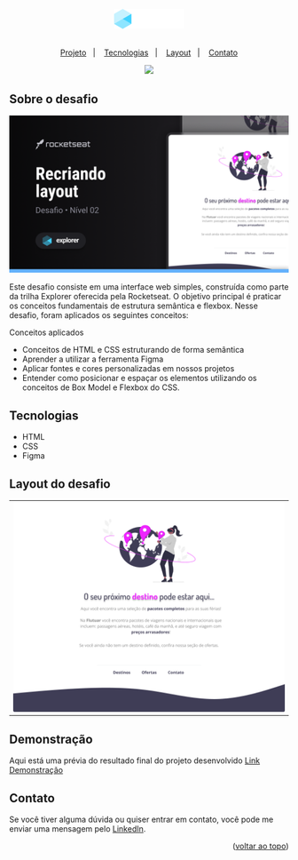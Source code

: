 <a name="readme-top"></a>

<div align="center">
  <img src=".github/logo.png" width="25%">

  <br>
  <br>

  <p>
    <a href="#-projeto">Projeto</a>&nbsp;&nbsp;&nbsp;|&nbsp;&nbsp;&nbsp;
    <a href="#-tecnologias">Tecnologias</a>&nbsp;&nbsp;&nbsp;|&nbsp;&nbsp;&nbsp;
    <a href="#-layout">Layout</a>&nbsp;&nbsp;&nbsp;|&nbsp;&nbsp;&nbsp;
    <a href="#-contato">Contato</a>
  </p>
  
  <a href="#-license">
    <img src="https://img.shields.io/static/v1?label=license&message=MIT&color=348BA7&labelColor=000000">
  </a>
</div>

## Sobre o desafio
![preview](.github/preview.png)

Este desafio consiste em uma interface web simples, construída como parte da trilha Explorer oferecida pela Rocketseat.
O objetivo principal é praticar os conceitos fundamentais de estrutura semântica e flexbox. Nesse desafio, 
foram aplicados os seguintes conceitos:


Conceitos aplicados
* Conceitos de HTML e CSS estruturando de forma semântica
* Aprender a utilizar a ferramenta Figma
* Aplicar fontes e cores personalizadas em nossos projetos
* Entender como posicionar e espaçar os elementos utilizando os conceitos de Box Model e Flexbox do CSS.


## Tecnologias
- HTML
- CSS
- Figma


## Layout do desafio
<table>
  <tr>
    <td><img src=".github/screen.png"></td>
  </tr>   
</table>


## Demonstração
Aqui está uma prévia do resultado final do projeto desenvolvido
[Link Demonstração](https://joao-sillva.github.io/recriando-layout/)


## Contato
Se você tiver alguma dúvida ou quiser entrar em contato, você pode me enviar uma mensagem pelo
[LinkedIn](https://www.linkedin.com/in/joao-sillva/).

<p align="right">(<a href="#readme-top">voltar ao topo</a>)</p>